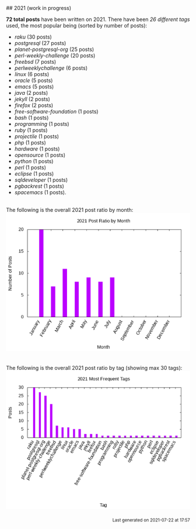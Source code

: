 <a name="2021" />
## 2021 (work in progress)

**72 total posts** have been written on 2021.
There have been *26 different tags* used, the most
popular being (sorted by number of posts):
 
- *raku* (30 posts)  
- *postgresql* (27 posts)  
- *planet-postgresql-org* (25 posts)  
- *perl-weekly-challenge* (20 posts)  
- *freebsd* (7 posts)  
- *perlweeklychallenge* (6 posts)  
- *linux* (6 posts)  
- *oracle* (5 posts)  
- *emacs* (5 posts)  
- *java* (2 posts)  
- *jekyll* (2 posts)  
- *firefox* (2 posts)  
- *free-software-foundation* (1 posts)  
- *bash* (1 posts)  
- *programming* (1 posts)  
- *ruby* (1 posts)  
- *projectile* (1 posts)  
- *php* (1 posts)  
- *hardware* (1 posts)  
- *opensource* (1 posts)  
- *python* (1 posts)  
- *perl* (1 posts)  
- *eclipse* (1 posts)  
- *sqldeveloper* (1 posts)  
- *pgbackrest* (1 posts)  
- *spacemacs* (1 posts).<br/>
<br/>
The following is the overall 2021 post ratio by month:
<br/>
    <center>
      <img src="/images/stats/2021-months.png" alt="2021 post ratio per month" />
    </center>
<br/>

<br/>
The following is the overall 2021 post ratio by tag (showing max 30 tags):
<br/>
  <center>
    <img src="/images/stats/2021-tags.png" alt="2021 post ratio per tag" />
  </center>
<br/>

<div align="right">
<small>
Last generated on 2021-07-22 at 17:57
</small>
</div>

<br/>
